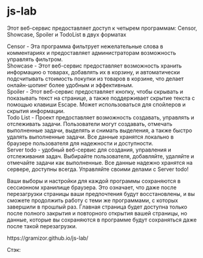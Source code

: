 # js-lab
Этот веб-сервис предоставляет доступ к четырем программам: Censor, Showcase, Spoiler и TodoList в двух форматах
<p>
Censor - Эта программа фильтрует нежелательные слова в комментариях и предоставляет администраторам возможность управлять фильтром.<br/>
Showcase - Этот веб-сервис предоставляет возможность хранить информацию о товарах, добавлять их в корзину, и автоматически подсчитывать стоимость покупки из товаров в корзине, что делает онлайн-шопинг более удобным и эффективным.<br/>
Spoiler - Этот веб-сервис предоставляет кнопку, чтобы скрывать и показывать текст на странице, а также поддерживает скрытие текста с помощью клавиши Escape. Может использоваться для спойлеров и скрытия информации.<br/>
Todo List - Проект предоставляет возможность создавать, управлять и отслеживать задачи. Пользователи могут создавать, отмечать выполненные задачи, выделять и снимать выделения, а также быстро удалять выполненные задачи. Все данные хранятся локально в браузере пользователя для надежности и доступности.<br/>
Server todo - удобный веб-сервис для создания, управления и отслеживания задач. Выбирайте пользователя, добавляйте, удаляйте и отмечайте задачи как выполненные. Все данные надежно хранятся на сервере, доступны всегда. Управляйте своими делами с Server todo!
</p>
<p>
Ваши выборы и настройки для каждой программы сохраняются в сессионном хранилище браузера. Это означает, что даже после перезагрузки страницы ваши предпочтения будут восстановлены, и вы сможете продолжить работу с теми же программами, с которых завершили в прошлый раз. Главная страница будет доступна только после полного закрытия и повторного открытия вашей страницы, но данные, которые вы сохраняются в программе будут сохраняться даже после такой перезагрузки.
</p>
<p>
https://gramizor.github.io/js-lab/
</p>

Стэк:

